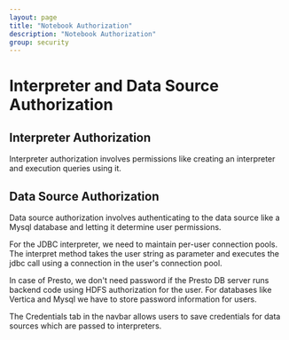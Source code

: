 ```yaml
---
layout: page
title: "Notebook Authorization"
description: "Notebook Authorization"
group: security
---
```

<!--
Licensed under the Apache License, Version 2.0 (the "License");
you may not use this file except in compliance with the License.
You may obtain a copy of the License at

http://www.apache.org/licenses/LICENSE-2.0

Unless required by applicable law or agreed to in writing, software
distributed under the License is distributed on an "AS IS" BASIS,
WITHOUT WARRANTIES OR CONDITIONS OF ANY KIND, either express or implied.
See the License for the specific language governing permissions and
limitations under the License.
-->
# Interpreter and Data Source Authorization

<div id="toc"></div>

## Interpreter Authorization

Interpreter authorization involves permissions like creating an interpreter and execution queries using it.

## Data Source Authorization

Data source authorization involves authenticating to the data source like a Mysql database and letting it determine user permissions.

For the JDBC interpreter, we need to maintain per-user connection pools.
The interpret method takes the user string as parameter and executes the jdbc call using a connection in the user's connection pool.

In case of Presto, we don't need password if the Presto DB server runs backend code using HDFS authorization for the user.
For databases like Vertica and Mysql we have to store password information for users.

The Credentials tab in the navbar allows users to save credentials for data sources which are passed to interpreters.
